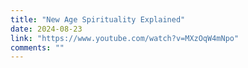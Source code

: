 ```yaml
---
title: "New Age Spirituality Explained"
date: 2024-08-23
link: "https://www.youtube.com/watch?v=MXzOqW4mNpo"
comments: ""
---
```


